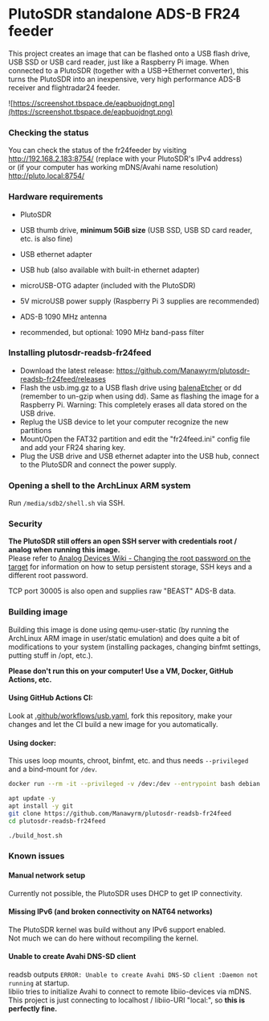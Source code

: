 # PlutoSDR standalone ADS-B FR24 feeder

This project creates an image that can be flashed onto a USB flash drive, USB SSD or USB card reader, just like a Raspberry Pi image.
When connected to a PlutoSDR (together with a USB->Ethernet converter), this turns the PlutoSDR into an inexpensive, very high performance ADS-B receiver and flightradar24 feeder.

![https://screenshot.tbspace.de/eapbuojdngt.png](https://screenshot.tbspace.de/eapbuojdngt.png)



### Checking the status
You can check the status of the fr24feeder by visiting  
http://192.168.2.183:8754/  (replace with your PlutoSDR's IPv4 address)  
or (if your computer has working mDNS/Avahi name resolution)  
http://pluto.local:8754/

### Hardware requirements
- PlutoSDR
- USB thumb drive, **minimum 5GiB size** (USB SSD, USB SD card reader, etc. is also fine)
- USB ethernet adapter
- USB hub (also available with built-in ethernet adapter)
- microUSB-OTG adapter (included with the PlutoSDR)
- 5V microUSB power supply (Raspberry Pi 3 supplies are recommended)


- ADS-B 1090 MHz antenna
- recommended, but optional: 1090 MHz band-pass filter

### Installing plutosdr-readsb-fr24feed
- Download the latest release: https://github.com/Manawyrm/plutosdr-readsb-fr24feed/releases
- Flash the usb.img.gz to a USB flash drive using [balenaEtcher](https://www.balena.io/etcher/) or dd (remember to un-gzip when using dd). Same as flashing the image for a Raspberry Pi. Warning: This completely erases all data stored on the USB drive.
- Replug the USB device to let your computer recognize the new partitions
- Mount/Open the FAT32 partition and edit the "fr24feed.ini" config file and add your FR24 sharing key.
- Plug the USB drive and USB ethernet adapter into the USB hub, connect to the PlutoSDR and connect the power supply.

### Opening a shell to the ArchLinux ARM system
Run `/media/sdb2/shell.sh` via SSH.

### Security
**The PlutoSDR still offers an open SSH server with credentials root / analog when running this image.**  
Please refer to [Analog Devices Wiki - Changing the root password on the target](https://wiki.analog.com/university/tools/pluto/users/customizing#changing_the_root_password_on_the_target) for information on how to setup persistent storage, SSH keys and a different root password.

TCP port 30005 is also open and supplies raw "BEAST" ADS-B data.

### Building image
Building this image is done using qemu-user-static (by running the ArchLinux ARM image in user/static emulation) and does quite a bit of modifications to your system (installing packages, changing binfmt settings, putting stuff in /opt, etc.).

__Please don't run this on your computer! Use a VM, Docker, GitHub Actions, etc.__

#### Using GitHub Actions CI:
Look at [.github/workflows/usb.yaml](https://github.com/Manawyrm/plutosdr-readsb-fr24feed/blob/main/.github/workflows/usb.yaml), fork this repository, make your changes and let the CI build a new image for you automatically.

#### Using docker:  
This uses loop mounts, chroot, binfmt, etc. and thus needs `--privileged` and a bind-mount for `/dev`.
```bash
docker run --rm -it --privileged -v /dev:/dev --entrypoint bash debian:bullseye-slim

apt update -y
apt install -y git
git clone https://github.com/Manawyrm/plutosdr-readsb-fr24feed
cd plutosdr-readsb-fr24feed

./build_host.sh
```

### Known issues
#### Manual network setup
Currently not possible, the PlutoSDR uses DHCP to get IP connectivity.

#### Missing IPv6 (and broken connectivity on NAT64 networks)
The PlutoSDR kernel was build without any IPv6 support enabled.   
Not much we can do here without recompiling the kernel.  

#### Unable to create Avahi DNS-SD client
readsb outputs 
`ERROR: Unable to create Avahi DNS-SD client :Daemon not running`
at startup.   
libiio tries to initialize Avahi to connect to remote libiio-devices via mDNS.
This project is just connecting to localhost / libiio-URI "local:", so **this is perfectly fine.**

